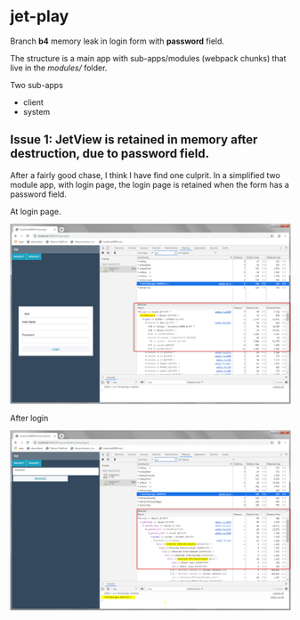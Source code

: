 jet-play
=====


Branch **b4** memory leak in login form with **password** field.

The structure is a main app with sub-apps/modules (webpack chunks) that live in the *modules/<modulename>* folder.

Two sub-apps
* client
* system


## Issue 1: JetView is retained in memory after destruction, due to password field. ##


After a fairly good chase, I think I have find one culprit. In a simplified two module app, with login page, the login page is retained when the form has a password field.

At login page.

![](images/01.png)

After login

![](images/02.png)



